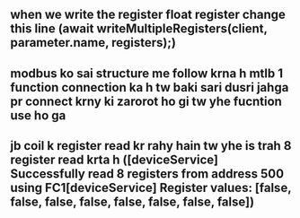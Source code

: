 ## when we write the register float register  change this line (await writeMultipleRegisters(client, parameter.name, registers);)
## modbus ko sai structure me follow krna h mtlb 1 function connection ka h tw baki sari dusri jahga pr connect krny ki zarorot ho gi tw yhe fucntion use ho ga
## jb coil k register read kr rahy hain tw yhe is trah 8 register read krta h ([deviceService] Successfully read 8 registers from address 500 using FC1[deviceService] Register values: [false, false, false, false, false, false, false, false])
